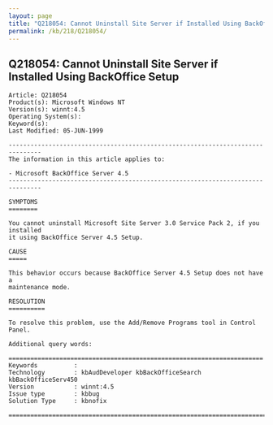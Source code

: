 ```yaml
---
layout: page
title: "Q218054: Cannot Uninstall Site Server if Installed Using BackOffice Setup"
permalink: /kb/218/Q218054/
---
```


## Q218054: Cannot Uninstall Site Server if Installed Using BackOffice Setup

	Article: Q218054
	Product(s): Microsoft Windows NT
	Version(s): winnt:4.5
	Operating System(s): 
	Keyword(s): 
	Last Modified: 05-JUN-1999
	
	-------------------------------------------------------------------------------
	The information in this article applies to:
	
	- Microsoft BackOffice Server 4.5 
	-------------------------------------------------------------------------------
	
	SYMPTOMS
	========
	
	You cannot uninstall Microsoft Site Server 3.0 Service Pack 2, if you installed
	it using BackOffice Server 4.5 Setup.
	
	CAUSE
	=====
	
	This behavior occurs because BackOffice Server 4.5 Setup does not have a
	maintenance mode.
	
	RESOLUTION
	==========
	
	To resolve this problem, use the Add/Remove Programs tool in Control Panel.
	
	Additional query words:
	
	======================================================================
	Keywords          :  
	Technology        : kbAudDeveloper kbBackOfficeSearch kbBackOfficeServ450
	Version           : winnt:4.5
	Issue type        : kbbug
	Solution Type     : kbnofix
	
	=============================================================================
	
